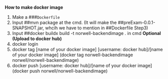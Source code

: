 **How to make docker image**
1. Make a ###`Dockerfile`
2. Input ##mvn package at the cmd. (It will make the ##preExam-0.0.1-SNAPSHOT.jar, whcih we have to mention in ##Dockerfile Step3)
3. Input ##docker buildx build -t norwell-backendimage . in cmd
****Optional (Upload to docker hub)****
1. docker login
2. docker tag [name of your docker image] [username: docker hub]/[name of your docker image] (docker tag norwell-backendimage norwell/norwell-backendimage)
3. docker push [username: docker hub]/[name of your docker image] (docker push norwell/norwell-backendimage)
